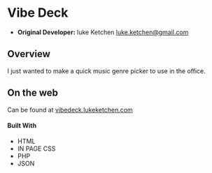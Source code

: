 # Vibe Deck
- __Original Developer:__ luke Ketchen <luke.ketchen@gmail.com>

## Overview
I just wanted to make a quick music genre picker to use in the office.

## On the web
Can be found at [vibedeck.lukeketchen.com](http://vibedeck.lukeketchen.com/)


#### Built With
- HTML
- IN PAGE CSS
- PHP
- JSON

